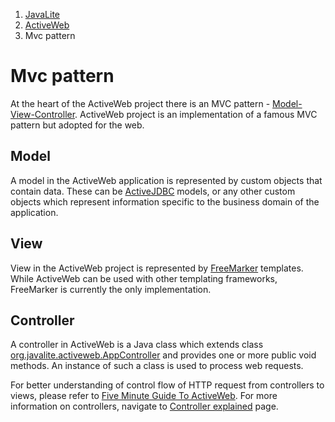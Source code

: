 <ol class=breadcrumb>
   <li><a href=/>JavaLite</a></li>
   <li><a href=/activeweb>ActiveWeb</a></li>
   <li class=active>Mvc pattern</li>
</ol>
<div class=page-header>
   <h1>Mvc pattern <small></small></h1>
</div>



At the heart of the ActiveWeb project there is an MVC pattern - [Model-View-Controller](http://en.wikipedia.org/wiki/Model%E2%80%93view%E2%80%93controller).
ActiveWeb project is an implementation of a famous MVC pattern but adopted for the web.

## Model

A model in the ActiveWeb application is represented by custom objects that contain data. These can be [ActiveJDBC](activejdbc)
models, or any other custom objects which represent information specific to the business domain of the application.

## View

View in the ActiveWeb project is represented by [FreeMarker](http://freemarker.sourceforge.net/) templates.
While ActiveWeb can be used with other templating frameworks, FreeMarker is currently the only implementation.

## Controller

A controller in ActiveWeb is a Java class which extends class
[org.javalite.activeweb.AppController](http://javalite.github.io/activeweb/org/javalite/activeweb/AppController.html) and provides one
or more public void methods. An instance of such a class is used to process web requests.

For better understanding of control flow of HTTP request from controllers to views, please refer
to [Five Minute Guide To ActiveWeb](five_minute_guide_to_activeweb). For more information on controllers, navigate
to [Controller explained](controller_explained) page.
